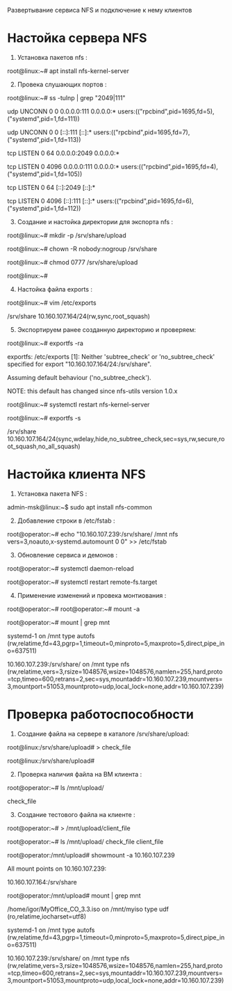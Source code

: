 Развертывание сервиса NFS и подключение к нему клиентов

# Настойка сервера NFS

1) Установка пакетов nfs :

root@linux:~# apt install nfs-kernel-server

2) Провека слушающих портов :

root@linux:~# ss -tulnp | grep "2049\|111"

udp   UNCONN 0      0                    0.0.0.0:111        0.0.0.0:*    users:(("rpcbind",pid=1695,fd=5),("systemd",pid=1,fd=111))

udp   UNCONN 0      0                       [::]:111           [::]:*    users:(("rpcbind",pid=1695,fd=7),("systemd",pid=1,fd=113))

tcp   LISTEN 0      64                   0.0.0.0:2049       0.0.0.0:*                                                            

tcp   LISTEN 0      4096                 0.0.0.0:111        0.0.0.0:*    users:(("rpcbind",pid=1695,fd=4),("systemd",pid=1,fd=105))

tcp   LISTEN 0      64                      [::]:2049          [::]:*               

tcp   LISTEN 0      4096                    [::]:111           [::]:*    users:(("rpcbind",pid=1695,fd=6),("systemd",pid=1,fd=112))

3) Создание и настойка директории для экспорта nfs :

root@linux:~# mkdir -p /srv/share/upload

root@linux:~# chown -R nobody:nogroup /srv/share

root@linux:~# chmod 0777 /srv/share/upload

root@linux:~# 

4) Настойка файла exports :

root@linux:~# vim /etc/exports

/srv/share 10.160.107.164/24(rw,sync,root_squash)


5) Экспортируем ранее созданную директорию и проверяем:

root@linux:~# exportfs -ra

exportfs: /etc/exports [1]: Neither 'subtree_check' or 'no_subtree_check' specified for export "10.160.107.164/24:/srv/share".

  Assuming default behaviour ('no_subtree_check').

  NOTE: this default has changed since nfs-utils version 1.0.x

root@linux:~# systemctl restart nfs-kernel-server

root@linux:~# exportfs -s

/srv/share  10.160.107.164/24(sync,wdelay,hide,no_subtree_check,sec=sys,rw,secure,root_squash,no_all_squash)

# Настойка клиента NFS

1) Установка пакета NFS :

admin-msk@linux:~$ sudo apt install nfs-common

2) Добавление строки в /etc/fstab :

root@operator:~# echo "10.160.107.239:/srv/share/ /mnt nfs vers=3,noauto,x-systemd.automount 0 0" >> /etc/fstab

3) Обновление сервиса и демонов :

root@operator:~# systemctl daemon-reload

root@operator:~# systemctl restart remote-fs.target

4) Применение изменений и провека монтиования :

root@operator:~# root@operator:~# mount -a

root@operator:~# mount | grep mnt

systemd-1 on /mnt type autofs (rw,relatime,fd=43,pgrp=1,timeout=0,minproto=5,maxproto=5,direct,pipe_ino=637511)

10.160.107.239:/srv/share/ on /mnt type nfs (rw,relatime,vers=3,rsize=1048576,wsize=1048576,namlen=255,hard,proto=tcp,timeo=600,retrans=2,sec=sys,mountaddr=10.160.107.239,mountvers=3,mountport=51053,mountproto=udp,local_lock=none,addr=10.160.107.239)


# Проверка работоспособности

1) Создание файла на сервере в каталоге /srv/share/upload:

root@linux:/srv/share/upload# > check_file

root@linux:/srv/share/upload# 

2) Проверка наличия файла на ВМ клиента :

root@operator:~# ls /mnt/upload/

check_file

3) Создание тестового файла на клиенте :

root@operator:~# > /mnt/upload/client_file

root@operator:~# ls /mnt/upload/
check_file  client_file

root@operator:/mnt/upload# showmount -a 10.160.107.239

All mount points on 10.160.107.239:

10.160.107.164:/srv/share

root@operator:/mnt/upload# mount | grep mnt

/home/igor/MyOffice_CO_3.3.iso on /mnt/myiso type udf (ro,relatime,iocharset=utf8)

systemd-1 on /mnt type autofs (rw,relatime,fd=43,pgrp=1,timeout=0,minproto=5,maxproto=5,direct,pipe_ino=637511)

10.160.107.239:/srv/share/ on /mnt type nfs (rw,relatime,vers=3,rsize=1048576,wsize=1048576,namlen=255,hard,proto=tcp,timeo=600,retrans=2,sec=sys,mountaddr=10.160.107.239,mountvers=3,mountport=51053,mountproto=udp,local_lock=none,addr=10.160.107.239)
